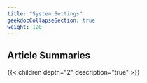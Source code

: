 ```yaml
---
title: "System Settings"
geekdocCollapseSection: true
weight: 120
---
```



## Article Summaries

{{< children depth="2" description="true" >}}
